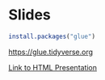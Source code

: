 # Slides

```r
install.packages("glue")
```

<https://glue.tidyverse.org>

[Link to HTML Presentation](https://rawgit.com/jimhester/presentations/master/2018_07_13-Glue_strings_to_data_with_glue/2018_03_28-Glue_string_to_data_with_glue.html)
